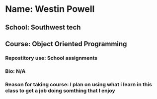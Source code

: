 # Name: Westin Powell
## School: Southwest tech
## Course: Object Oriented Programming
### Repostitory use: School assignments
### Bio: N/A
### Reason for taking course: I plan on using what i learn in this class to get a job doing somthing that I enjoy
